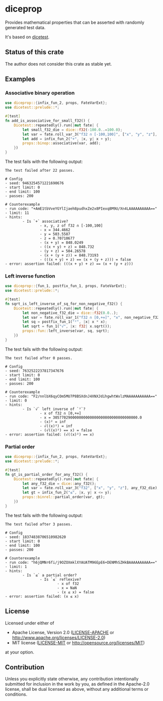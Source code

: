 # diceprop

Provides mathematical properties that can be asserted with randomly generated
test data.

It's based on [dicetest](https://github.com/jakoschiko/dicetest).

## Status of this crate

The author does not consider this crate as stable yet.

## Examples

### Associative binary operation

```rust
use diceprop::{infix_fun_2, props, FateVarExt};
use dicetest::prelude::*;

#[test]
fn add_is_associative_for_small_f32() {
    Dicetest::repeatedly().run(|mut fate| {
        let small_f32_die = dice::f32(-100.0..=100.0);
        let var = fate.roll_var_3("f32 ∩ [-100,100]", ["x", "y", "z"], small_f32_die);
        let add = infix_fun_2("+", |x, y| x + y);
        props::binop::associative(var, add);
    })
}
```

The test fails with the following output:

```
The test failed after 22 passes.

# Config
- seed: 9463254571221690676
- start limit: 0
- end limit: 100
- passes: 200

# Counterexample
- run code: "+AmE1tbVveYGYlIjaeh8pudhxZe2x8PIexq8M9U/Xn4LAAAAAAAAAA=="
- limit: 11
- hints:
        - Is `+` associative?
                - x, y, z of f32 ∩ [-100,100]
                - x = 344.4662
                - y = 503.5587
                - z = 0.70710677
                - (x + y) = 848.0249
                - ((x + y) + z) = 848.732
                - (y + z) = 504.26578
                - (x + (y + z)) = 848.73193
                - (((x + y) + z) == (x + (y + z))) = false
- error: assertion failed: (((x + y) + z) == (x + (y + z)))
```

### Left inverse function

```rust
use diceprop::{fun_1, postfix_fun_1, props, FateVarExt};
use dicetest::prelude::*;

#[test]
fn sqrt_is_left_inverse_of_sq_for_non_negative_f32() {
    Dicetest::repeatedly().run(|mut fate| {
        let non_negative_f32_die = dice::f32(0.0..);
        let var = fate.roll_var_1("f32 ∩ [0,+∞]", "x", non_negative_f32_die);
        let sq = postfix_fun_1("²", |x| x * x);
        let sqrt = fun_1("√", |x: f32| x.sqrt());
        props::fun::left_inverse(var, sq, sqrt);
    })
}
```

The test fails with the following output:

```
The test failed after 0 passes.

# Config
- seed: 7632522237817347676
- start limit: 0
- end limit: 100
- passes: 200

# Counterexample
- run code: "F2/nnlbX6qyCOm5MU7P8BSXdnJ4XNXJdihgwhtWxlzMAAAAAAAAAAA=="
- limit: 0
- hints:
        - Is `√` left inverse of `²`?
                - x of f32 ∩ [0,+∞]
                - x = 305770290000000000000000000000000000000.0
                - (x)² = inf
                - √((x)²) = inf
                - (√((x)²) == x) = false
- error: assertion failed: (√((x)²) == x)
```

### Partial order

```rust
use diceprop::{infix_fun_2, props, FateVarExt};
use dicetest::prelude::*;

#[test]
fn gt_is_partial_order_for_any_f32() {
    Dicetest::repeatedly().run(|mut fate| {
        let any_f32_die = dice::any_f32();
        let var = fate.roll_var_3("f32", ["x", "y", "z"], any_f32_die);
        let gt = infix_fun_2("≤", |x, y| x <= y);
        props::binrel::partial_order(var, gt);
    })
}
```

The test fails with the following output:

```
The test failed after 3 passes.

# Config
- seed: 18374838706510982620
- start limit: 0
- end limit: 100
- passes: 200

# Counterexample
- run code: "h6jQMNr6fi/j9OZOXmklXYAUATM96EpE6+DENMhSZHkBAAAAAAAAAA=="
- limit: 1
- hints:
        - Is `≤` a partial order?
                - Is `≤` reflexive?
                        - x of f32
                        - x = NaN
                        - (x ≤ x) = false
- error: assertion failed: (x ≤ x)
```

## License

Licensed under either of

 * Apache License, Version 2.0
   ([LICENSE-APACHE](LICENSE-APACHE) or http://www.apache.org/licenses/LICENSE-2.0)
 * MIT license
   ([LICENSE-MIT](LICENSE-MIT) or http://opensource.org/licenses/MIT)

at your option.

## Contribution

Unless you explicitly state otherwise, any contribution intentionally submitted
for inclusion in the work by you, as defined in the Apache-2.0 license, shall be
dual licensed as above, without any additional terms or conditions.
